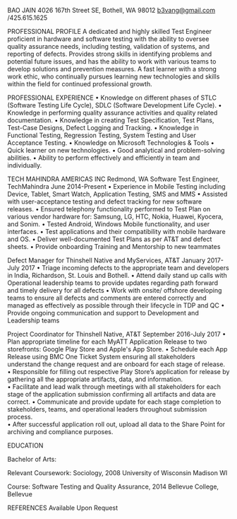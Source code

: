 
BAO JAIN
4026 167th Street SE, Bothell, WA 98012					   b3vang@gmail.com /425.615.1625

PROFESSIONAL PROFILE
A dedicated and highly skilled Test Engineer proficient in hardware and software testing with the ability to oversee quality assurance needs, including testing, validation of systems, and reporting of defects. Provides strong skills in identifying problems and potential future issues, and has the ability to work with various teams to develop solutions and prevention measures. A fast learner with a strong work ethic, who continually pursues learning new technologies and skills within the field for continued professional growth.

PROFESSIONAL EXPERIENCE 
•	Knowledge on different phases of STLC (Software Testing Life Cycle), SDLC (Software Development Life Cycle).
•	Knowledge in performing quality assurance activities and quality related documentation.
•	Knowledge in creating Test Specification, Test Plans, Test-Case Designs, Defect Logging and Tracking. 
•	Knowledge in Functional Testing, Regression Testing, System Testing and User Acceptance Testing.
•	Knowledge on Microsoft Technologies & Tools 
•	Quick learner on new technologies.
•	Good analytical and problem-solving abilities.
•	Ability to perform effectively and efficiently in team and individually.


TECH MAHINDRA AMERICAS INC					Redmond, WA 
Software Test Engineer, TechMahindra					June 2014-Present 
•	Experience in Mobile Testing including Device, Tablet, Smart Watch, Application Testing, SMS and MMS
•	Assisted with user-acceptance testing and defect tracking for new software releases.
•	Ensured telephony functionality performed to Test Plan on various vendor hardware for: Samsung, LG, HTC,  Nokia, Huawei, Kyocera, and Sonim.
•	Tested Android, Windows Mobile functionality, and user interfaces. 
•	Test applications and their compatibility with mobile hardware and OS. 
•	Deliver well-documented Test Plans as per AT&T and defect sheets.
•	Provide onboarding Training and Mentorship to new teammates   

Defect Manager for Thinshell Native and MyServices, AT&T 		January 2017- July 2017
•	Triage incoming defects to the appropriate team and developers in India, Richardson, St. Louis and Bothell. 
•	Attend daily stand up calls with Operational leadership teams to provide updates regarding path forward and timely delivery for all defects 
•	Work with onsite/ offshore developing teams to ensure all defects and comments are entered correctly and managed as effectively as possible through their lifecycle in TDP and QC 
•	Provide ongoing communication and support to Development and Leadership teams

Project Coordinator for Thinshell Native, AT&T 				September 2016-July 2017
•	Plan appropriate timeline for each MyATT Application Release to two storefronts: Google Play Store and Apple's App Store.
•	Schedule each App Release using BMC One Ticket System ensuring all stakeholders understand the change request and are onboard for each stage of release.
•	Responsible for filling out respective Play Store’s application for release by gathering all the appropriate artifacts, data, and information.  
•	Facilitate and lead walk through meetings with all stakeholders for each stage of the application submission confirming all artifacts and data are correct. 
•	Communicate and provide update for each stage completion to stakeholders, teams, and operational leaders throughout submission process.  
•	After successful application roll out, upload all data to the Share Point for archiving and compliance purposes.



EDUCATION

Bachelor of Arts:


Relevant Coursework:	Sociology, 2008
University of Wisconsin Madison WI

Course: Software Testing and Quality Assurance, 2014 
Bellevue College, Bellevue

REFERENCES
Available Upon Request 





